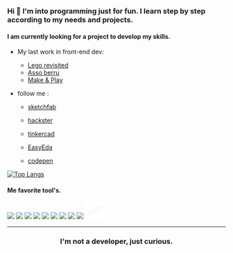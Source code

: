 ### Hi 👋 I'm into programming just for fun. I learn step by step according to my needs and projects.

#### I am currently looking for a project to develop my skills.

- My last work in front-end dev:
    -  [Lego revisited](https://berru-g.github.io/Lego-revisited/)
    -  [Asso berru](https://berru-g.github.io/assoberru/)
    -  [Make & Play](https://berru-g.github.io/Make-Play/)

- follow me :
    - [sketchfab](https://sketchfab.com/g.leberruyer)

    - [hackster](https://www.hackster.io/BERRU)

    - [tinkercad](https://www.tinkercad.com/dashboard)

    - [EasyEda](https://easyeda.com/account/user)

    - [codepen](https://codepen.io/h-lautre)

[![Top Langs](https://github-readme-stats.vercel.app/api/top-langs/?username=berru-g&langs_count=9&layout=compact&&theme=tokyonight)](https://github.com/berru-g/github-readme-stats)

#### Me favorite tool's. 

[<img height="40"  src="https://www.svgrepo.com/show/332024/codepen-square.svg" />][codepen]
[<img height="40"  src = "http://nickengmann.com/assets/img/blog/hackster.png">][hack] 
[<img height="40"  src="https://westonaic.org/wp-content/uploads/2019/08/tinkercad.jpg" />][tinker]
[<img height="40"  src = "https://dosenit.com/wp-content/uploads/2020/10/arduino2-ide-logo.jpg">][arduino] 
[<img height="40"  src="https://camo.githubusercontent.com/425d8f5244807f3d1a00379aea09c8b6af3dc5408dfdf3420e06d7f7fcb7c527/68747470733a2f2f656173796564612e636f6d2f696d616765732f656173796564612d7468756d626e61696c2e706e673f69643d6435656431666535393330363032393735646631" />][eda]
[<img height="40"  src="https://img.shields.io/badge/-figma-000000.svg?&style=for-the-badge&logo=figma&logoColor=white" />][figma]
[<img height="40"  src = "https://i.ytimg.com/vi/h5QFqYZ3ses/maxresdefault.jpg">][jitter]
[<img height="40"  src = "https://images.news18.com/ibnlive/uploads/2022/03/instagram-logo-1.jpg">][instagram]
[<img height="40"  src = "https://cdn1.mindomo.com/resources/img/about/mindomo-logo-black-text.png">][mindomo]
[<img height="40"  src = "https://github.com/berru-g/berru-g/blob/main/contact.png?raw=true">][mail]
<br />
<hr />

[codepen]: https://codepen.io/h-lautre
[hack]: https://www.hackster.io/BERRU
[tinker]: https://www.tinkercad.com/dashboard
[arduino]: https://create.arduino.cc/projecthub/BERRU
[eda]: https://easyeda.com/account/user
[figma]: https://www.figma.com/file/rgiN9WuIwpGOZHCG9LV9QO/first-appli?node-id=0%3A1
[jitter]: https://jitter.video/
[instagram]: https://www.instagram.com/berru_aka/
[mindomo]: https://www.mindomo.com
[mail]: mailto:gael-berru@outlook.fr

    
<h3 align="center">I'm not a developer, just curious.</h3>
